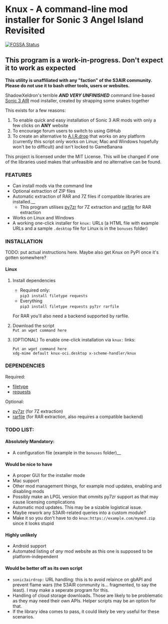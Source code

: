 # Knux - A command-line mod installer for Sonic 3 Angel Island Revisited
[![FOSSA Status](https://app.fossa.com/api/projects/custom%2B42139%2Fgithub.com%2FShadowXeldron%2Fknux-mod-installer.svg?type=shield&issueType=license)](https://app.fossa.com/projects/custom%2B42139%2Fgithub.com%2FShadowXeldron%2Fknux-mod-installer?ref=badge_shield&issueType=license)
## This program is a work-in-progress. Don't expect it to work as expected

**This utility is unaffiliated with any "faction" of the S3AIR community. Please do not use it to bash other tools, users or websites.**

ShadowXeldron's terrible ***AND VERY UNFINISHED*** command line-based [Sonic 3 AIR](https://github.com/Eukaryot/sonic3air) mod installer, created by strapping some snakes together

This exists for a few reasons:

1. To enable quick and easy installation of Sonic 3 AIR mods with only a few clicks on **ANY** website
2. To encourage forum users to switch to using GitHub
3. To create an alternative to [A.I.R.drop](https://github.com/TekkaGB/A.I.R.drop) that works on any platform (currently this script only works on Linux; Mac and Windows hopefully won't be to difficult) and isn't locked to GameBanana

This project is licensed under the MIT License. This will be changed if one of the libraries used makes that unfeasible and no alternative can be found.

### FEATURES

 - Can install mods via the command line  
 - Optional extraction of ZIP files  
 - Automatic extraction of RAR and 7Z files if compatible libraries are installed.__
   - This program utilises [py7zr](https://github.com/miurahr/py7zr/) for 7Z extraction and [rarfile](https://github.com/markokr/rarfile) for RAR extraction
 - Works on Linux and Windows  
 - A working one-click installer for `knux:` URLs (a HTML file with example URLs and a sample `.desktop` file for Linux is in the `bonuses` folder)  

### INSTALLATION

TODO: put actual instructions here. Maybe also get Knux on PyPI once it's gotten somewhere?

#### Linux

1. Install dependencies
    - Required only:  
    ```pip3 install filetype requests```
    - Everything  
    ```pip3 install filetype requests py7zr rarfile```
    
    For RAR you'll also need a backend supported by rarfile.

2. Download the script  
    ```Put an wget command here```

3. (OPTIONAL) To enable one-click installation via `knux:` links:  
    ```
    Put an wget command here
    xdg-mime default knux-oci.desktop x-scheme-handler/knux
    ```

### DEPENDENCIES
Required:

 - [filetype](https://pypi.org/project/filetype/)  
 - [requests](https://pypi.org/project/requests/)  

Optional:

 - [py7zr](https://pypi.org/project/py7zr/) (for 7Z extraction)  
 - [rarfile](https://pypi.org/project/rarfile/) (for RAR extraction, also requires a compatible backend)  

### TODO LIST:

#### Absolutely Mandatory:  
 - A configuration file (example in the `bonuses` folder)__

#### Would be nice to have
 - A proper GUI for the installer mode
 - Mac support
 - Other mod management things, for example mod updates, enabling and disabling mods  
 - Possibly make an LPGL version that ommits py7zr support as that may cause licensing complications  
 - Automatic mod updates. This may be a sizable logistical issue.  
 - Maybe rework any S3AIR-related queries into a custom module?  
 - Make it so you don't have to do `knux:https://example.com/mymod.zip` since it looks stupid
 
#### Highly unlikely  
 - Android support  
 - Automated listing of *any* mod website as this one is supposed to be platform-independent  

#### Would be better off as its own script
 - `sonic3airdrop:` URL handling: this is to avoid relaince on gbAPI and prevent flame wars (the S3AIR community is... fragmented, to say the least). I may make a seperate program for this.  
 - Handling of cloud storage downloads. Those are likely to be problematic as they may need their own APIs. Helper scripts may be an option for that.  
 - If the library idea comes to pass, it could likely be very useful for these scenarios.  


